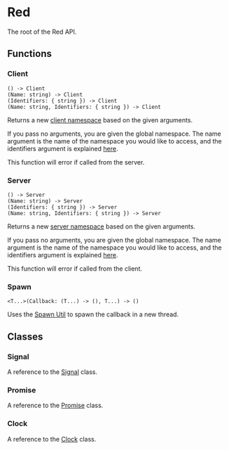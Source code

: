 # Red

The root of the Red API.

## Functions

### Client
`() -> Client`<br>
`(Name: string) -> Client`<br>
`(Identifiers: { string }) -> Client`<br>
`(Name: string, Identifiers: { string }) -> Client`

Returns a new [client namespace](./client.md) based on the
given arguments.

If you pass no arguments, you are given the global
namespace. The name argument is the name of the namespace
you would like to access, and the identifiers argument is
explained [here](../guide/namespaces.md#identifiers).

This function will error if called from the server.

### Server
`() -> Server`<br>
`(Name: string) -> Server`<br>
`(Identifiers: { string }) -> Server`<br>
`(Name: string, Identifiers: { string }) -> Server`

Returns a new [server namespace](./server.md) based on the
given arguments.

If you pass no arguments, you are given the global
namespace. The name argument is the name of the namespace
you would like to access, and the identifiers argument is
explained [here](../guide/namespaces.md#identifiers).

This function will error if called from the client.

### Spawn
`<T...>(Callback: (T...) -> (), T...) -> ()`

Uses the [Spawn Util](../util/spawn.md) to spawn the
callback in a new thread.

## Classes

### Signal

A reference to the [Signal](../util/signal.md) class.

### Promise

A reference to the [Promise](../util/promise.md) class.

### Clock

A reference to the [Clock](../util/clock.md) class.